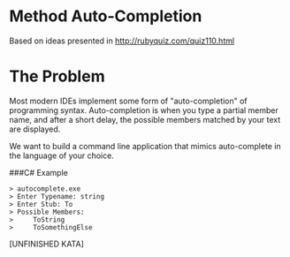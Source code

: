 # Method Auto-Completion

Based on ideas presented in http://rubyquiz.com/quiz110.html

# The Problem

Most modern IDEs implement some form of "auto-completion" of programming syntax.
Auto-completion is when you type a partial member name, and after a short delay, the possible members matched by your text are displayed.

We want to build a command line application that mimics auto-complete in the language of your choice.

###C# Example

    > autocomplete.exe
    > Enter Typename: string
    > Enter Stub: To
    > Possible Members:
    >     ToString
    >     ToSomethingElse



[UNFINISHED KATA]
